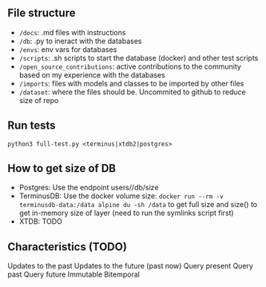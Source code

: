 ## File structure

- `/docs`: .md files with instructions
- `/db`: .py to ineract with the databases
- `/envs`: env vars for databases
- `/scripts`: .sh scripts to start the database (docker) and other test scripts
- `/open_source_contributions`: active contributions to the community based on my experience with the databases
- `/imports`: files with models and classes to be imported by other files
- `/dataset`: where the files should be. Uncommited to github to reduce size of repo


## Run tests

```
python3 full-test.py <terminus|xtdb2|postgres>
```

## How to get size of DB

- Postgres: Use the endpoint users/<mode>/db/size
- TerminusDB: Use the docker volume size: `docker run --rm -v terminusdb-data:/data alpine du -sh /data` to get full size and size() to get in-memory size of layer (need to run the symlinks script first)
- XTDB: TODO


## Characteristics (TODO)
Updates to the past
Updates to the future (past now)
Query present
Query past
Query future
Immutable
Bitemporal